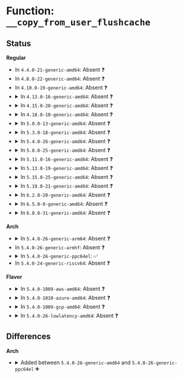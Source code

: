# Function: <code>__copy_from_user_flushcache</code>

## Status
<b>Regular</b>
<ul>
<li>
In <code>4.4.0-21-generic-amd64</code>: Absent ❓
</li>
<li>
In <code>4.8.0-22-generic-amd64</code>: Absent ❓
</li>
<li>
In <code>4.10.0-19-generic-amd64</code>: Absent ❓
</li>
<li>
<details>
<summary>In <code>4.13.0-16-generic-amd64</code>: Absent ❓</summary>

```json
{
  "name": "__copy_from_user_flushcache",
  "collision_type": "Unique Static",
  "inline_type": "Full",
  "funcs": [
    {
      "addr": 18446744071583460054,
      "name": "__copy_from_user_flushcache",
      "external": false,
      "loc": "arch/x86/include/asm/uaccess_64.h:187",
      "file": "lib/iov_iter.c",
      "inline": "declared, inlined",
      "caller_inline": [
        "lib/iov_iter.c:_copy_from_iter_flushcache",
        "lib/iov_iter.c:_copy_from_iter_flushcache"
      ],
      "caller_func": []
    }
  ],
  "symbols": []
}
```
</details>
</li>
<li>
<details>
<summary>In <code>4.15.0-20-generic-amd64</code>: Absent ❓</summary>

```json
{
  "name": "__copy_from_user_flushcache",
  "collision_type": "Unique Static",
  "inline_type": "Full",
  "funcs": [
    {
      "addr": 18446744071583641414,
      "name": "__copy_from_user_flushcache",
      "external": false,
      "loc": "arch/x86/include/asm/uaccess_64.h:188",
      "file": "lib/iov_iter.c",
      "inline": "declared, inlined",
      "caller_inline": [
        "lib/iov_iter.c:_copy_from_iter_flushcache",
        "lib/iov_iter.c:_copy_from_iter_flushcache"
      ],
      "caller_func": []
    }
  ],
  "symbols": []
}
```
</details>
</li>
<li>
<details>
<summary>In <code>4.18.0-10-generic-amd64</code>: Absent ❓</summary>

```json
{
  "name": "__copy_from_user_flushcache",
  "collision_type": "Unique Static",
  "inline_type": "Full",
  "funcs": [
    {
      "addr": 18446744071583859585,
      "name": "__copy_from_user_flushcache",
      "external": false,
      "loc": "arch/x86/include/asm/uaccess_64.h:204",
      "file": "lib/iov_iter.c",
      "inline": "declared, inlined",
      "caller_inline": [
        "lib/iov_iter.c:_copy_from_iter_flushcache",
        "lib/iov_iter.c:_copy_from_iter_flushcache"
      ],
      "caller_func": []
    }
  ],
  "symbols": []
}
```
</details>
</li>
<li>
<details>
<summary>In <code>5.0.0-13-generic-amd64</code>: Absent ❓</summary>

```json
{
  "name": "__copy_from_user_flushcache",
  "collision_type": "Unique Static",
  "inline_type": "Full",
  "funcs": [
    {
      "addr": 18446744071583948037,
      "name": "__copy_from_user_flushcache",
      "external": false,
      "loc": "arch/x86/include/asm/uaccess_64.h:204",
      "file": "lib/iov_iter.c",
      "inline": "declared, inlined",
      "caller_inline": [
        "lib/iov_iter.c:_copy_from_iter_flushcache",
        "lib/iov_iter.c:_copy_from_iter_flushcache"
      ],
      "caller_func": []
    }
  ],
  "symbols": []
}
```
</details>
</li>
<li>
<details>
<summary>In <code>5.3.0-18-generic-amd64</code>: Absent ❓</summary>

```json
{
  "name": "__copy_from_user_flushcache",
  "collision_type": "Unique Static",
  "inline_type": "Full",
  "funcs": [
    {
      "addr": 18446744071584124945,
      "name": "__copy_from_user_flushcache",
      "external": false,
      "loc": "arch/x86/include/asm/uaccess_64.h:204",
      "file": "lib/iov_iter.c",
      "inline": "declared, inlined",
      "caller_inline": [
        "lib/iov_iter.c:_copy_from_iter_flushcache",
        "lib/iov_iter.c:_copy_from_iter_flushcache"
      ],
      "caller_func": []
    }
  ],
  "symbols": []
}
```
</details>
</li>
<li>
<details>
<summary>In <code>5.4.0-26-generic-amd64</code>: Absent ❓</summary>

```json
{
  "name": "__copy_from_user_flushcache",
  "collision_type": "Unique Static",
  "inline_type": "Full",
  "funcs": [
    {
      "addr": 18446744071584250225,
      "name": "__copy_from_user_flushcache",
      "external": false,
      "loc": "arch/x86/include/asm/uaccess_64.h:204",
      "file": "lib/iov_iter.c",
      "inline": "declared, inlined",
      "caller_inline": [
        "lib/iov_iter.c:_copy_from_iter_flushcache",
        "lib/iov_iter.c:_copy_from_iter_flushcache"
      ],
      "caller_func": []
    }
  ],
  "symbols": []
}
```
</details>
</li>
<li>
<details>
<summary>In <code>5.8.0-25-generic-amd64</code>: Absent ❓</summary>

```json
{
  "name": "__copy_from_user_flushcache",
  "collision_type": "Unique Static",
  "inline_type": "Full",
  "funcs": [
    {
      "addr": 18446744071584654640,
      "name": "__copy_from_user_flushcache",
      "external": false,
      "loc": "arch/x86/include/asm/uaccess_64.h:100",
      "file": "lib/iov_iter.c",
      "inline": "declared, inlined",
      "caller_inline": [
        "lib/iov_iter.c:_copy_from_iter_flushcache",
        "lib/iov_iter.c:_copy_from_iter_flushcache"
      ],
      "caller_func": []
    }
  ],
  "symbols": []
}
```
</details>
</li>
<li>
<details>
<summary>In <code>5.11.0-16-generic-amd64</code>: Absent ❓</summary>

```json
{
  "name": "__copy_from_user_flushcache",
  "collision_type": "Unique Static",
  "inline_type": "Full",
  "funcs": [
    {
      "addr": 18446744071584772643,
      "name": "__copy_from_user_flushcache",
      "external": false,
      "loc": "arch/x86/include/asm/uaccess_64.h:84",
      "file": "lib/iov_iter.c",
      "inline": "declared, inlined",
      "caller_inline": [
        "lib/iov_iter.c:_copy_from_iter_flushcache",
        "lib/iov_iter.c:_copy_from_iter_flushcache"
      ],
      "caller_func": []
    }
  ],
  "symbols": []
}
```
</details>
</li>
<li>
<details>
<summary>In <code>5.13.0-19-generic-amd64</code>: Absent ❓</summary>

```json
{
  "name": "__copy_from_user_flushcache",
  "collision_type": "Unique Static",
  "inline_type": "Full",
  "funcs": [
    {
      "addr": 18446744071584802734,
      "name": "__copy_from_user_flushcache",
      "external": false,
      "loc": "arch/x86/include/asm/uaccess_64.h:84",
      "file": "lib/iov_iter.c",
      "inline": "declared, inlined",
      "caller_inline": [
        "lib/iov_iter.c:_copy_from_iter_flushcache",
        "lib/iov_iter.c:_copy_from_iter_flushcache"
      ],
      "caller_func": []
    }
  ],
  "symbols": []
}
```
</details>
</li>
<li>
<details>
<summary>In <code>5.15.0-25-generic-amd64</code>: Absent ❓</summary>

```json
{
  "name": "__copy_from_user_flushcache",
  "collision_type": "Unique Static",
  "inline_type": "Full",
  "funcs": [
    {
      "addr": 18446744071585230890,
      "name": "__copy_from_user_flushcache",
      "external": false,
      "loc": "arch/x86/include/asm/uaccess_64.h:77",
      "file": "lib/iov_iter.c",
      "inline": "declared, inlined",
      "caller_inline": [
        "lib/iov_iter.c:_copy_from_iter_flushcache"
      ],
      "caller_func": []
    }
  ],
  "symbols": []
}
```
</details>
</li>
<li>
<details>
<summary>In <code>5.19.0-21-generic-amd64</code>: Absent ❓</summary>

```json
{
  "name": "__copy_from_user_flushcache",
  "collision_type": "Unique Static",
  "inline_type": "Full",
  "funcs": [
    {
      "addr": 18446744071586069128,
      "name": "__copy_from_user_flushcache",
      "external": false,
      "loc": "arch/x86/include/asm/uaccess_64.h:77",
      "file": "lib/iov_iter.c",
      "inline": "declared, inlined",
      "caller_inline": [
        "lib/iov_iter.c:_copy_from_iter_flushcache"
      ],
      "caller_func": []
    }
  ],
  "symbols": []
}
```
</details>
</li>
<li>
<details>
<summary>In <code>6.2.0-20-generic-amd64</code>: Absent ❓</summary>

```json
{
  "name": "__copy_from_user_flushcache",
  "collision_type": "Unique Static",
  "inline_type": "Full",
  "funcs": [
    {
      "addr": 18446744071587056296,
      "name": "__copy_from_user_flushcache",
      "external": false,
      "loc": "arch/x86/include/asm/uaccess_64.h:77",
      "file": "lib/iov_iter.c",
      "inline": "declared, inlined",
      "caller_inline": [
        "lib/iov_iter.c:_copy_from_iter_flushcache",
        "lib/iov_iter.c:_copy_from_iter_flushcache"
      ],
      "caller_func": []
    }
  ],
  "symbols": []
}
```
</details>
</li>
<li>
<details>
<summary>In <code>6.5.0-9-generic-amd64</code>: Absent ❓</summary>

```json
{
  "name": "__copy_from_user_flushcache",
  "collision_type": "Unique Static",
  "inline_type": "Full",
  "funcs": [
    {
      "addr": 18446744071587311544,
      "name": "__copy_from_user_flushcache",
      "external": false,
      "loc": "arch/x86/include/asm/uaccess_64.h:152",
      "file": "lib/iov_iter.c",
      "inline": "declared, inlined",
      "caller_inline": [
        "lib/iov_iter.c:_copy_from_iter_flushcache",
        "lib/iov_iter.c:_copy_from_iter_flushcache"
      ],
      "caller_func": []
    }
  ],
  "symbols": []
}
```
</details>
</li>
<li>
<details>
<summary>In <code>6.8.0-31-generic-amd64</code>: Absent ❓</summary>

```json
{
  "name": "__copy_from_user_flushcache",
  "collision_type": "Unique Static",
  "inline_type": "Full",
  "funcs": [
    {
      "addr": 18446744071587587083,
      "name": "__copy_from_user_flushcache",
      "external": false,
      "loc": "arch/x86/include/asm/uaccess_64.h:152",
      "file": "lib/iov_iter.c",
      "inline": "declared, inlined",
      "caller_inline": [
        "lib/iov_iter.c:_copy_from_iter_flushcache",
        "lib/iov_iter.c:_copy_from_iter_flushcache"
      ],
      "caller_func": []
    }
  ],
  "symbols": []
}
```
</details>
</li>
</ul>
<b>Arch</b>
<ul>
<li>
<details>
<summary>In <code>5.4.0-26-generic-arm64</code>: Absent ❓</summary>

```json
{
  "name": "__copy_from_user_flushcache",
  "collision_type": "Unique Static",
  "inline_type": "Full",
  "funcs": [
    {
      "addr": 18446603336496122724,
      "name": "__copy_from_user_flushcache",
      "external": false,
      "loc": "arch/arm64/include/asm/uaccess.h:440",
      "file": "lib/iov_iter.c",
      "inline": "declared, inlined",
      "caller_inline": [
        "lib/iov_iter.c:_copy_from_iter_flushcache",
        "lib/iov_iter.c:_copy_from_iter_flushcache"
      ],
      "caller_func": []
    }
  ],
  "symbols": []
}
```
</details>
</li>
<li>
In <code>5.4.0-26-generic-armhf</code>: Absent ❓
</li>
<li>
<details>
<summary>In <code>5.4.0-26-generic-ppc64el</code>: ✅</summary>

```c
long int __copy_from_user_flushcache(void * dest, const void * src, unsigned int size)
```

```json
{
  "name": "__copy_from_user_flushcache",
  "collision_type": "Unique Global",
  "inline_type": "No",
  "funcs": [
    {
      "addr": 13835058055282851648,
      "name": "__copy_from_user_flushcache",
      "external": true,
      "loc": "arch/powerpc/lib/pmem.c:32",
      "file": "arch/powerpc/lib/pmem.c",
      "inline": "seen, unknown",
      "caller_inline": [],
      "caller_func": [
        "lib/iov_iter.c:_copy_from_iter_flushcache",
        "lib/iov_iter.c:_copy_from_iter_flushcache"
      ]
    }
  ],
  "symbols": [
    {
      "addr": 13835058055282851648,
      "name": "__copy_from_user_flushcache",
      "section": ".text",
      "bind": "STB_GLOBAL",
      "size": 292
    }
  ]
}
```
</details>
</li>
<li>
In <code>5.4.0-24-generic-riscv64</code>: Absent ❓
</li>
</ul>
<b>Flavor</b>
<ul>
<li>
<details>
<summary>In <code>5.4.0-1009-aws-amd64</code>: Absent ❓</summary>

```json
{
  "name": "__copy_from_user_flushcache",
  "collision_type": "Unique Static",
  "inline_type": "Full",
  "funcs": [
    {
      "addr": 18446744071584218961,
      "name": "__copy_from_user_flushcache",
      "external": false,
      "loc": "arch/x86/include/asm/uaccess_64.h:204",
      "file": "lib/iov_iter.c",
      "inline": "declared, inlined",
      "caller_inline": [
        "lib/iov_iter.c:_copy_from_iter_flushcache",
        "lib/iov_iter.c:_copy_from_iter_flushcache"
      ],
      "caller_func": []
    }
  ],
  "symbols": []
}
```
</details>
</li>
<li>
<details>
<summary>In <code>5.4.0-1010-azure-amd64</code>: Absent ❓</summary>

```json
{
  "name": "__copy_from_user_flushcache",
  "collision_type": "Unique Static",
  "inline_type": "Full",
  "funcs": [
    {
      "addr": 18446744071584154177,
      "name": "__copy_from_user_flushcache",
      "external": false,
      "loc": "arch/x86/include/asm/uaccess_64.h:204",
      "file": "lib/iov_iter.c",
      "inline": "declared, inlined",
      "caller_inline": [
        "lib/iov_iter.c:_copy_from_iter_flushcache",
        "lib/iov_iter.c:_copy_from_iter_flushcache"
      ],
      "caller_func": []
    }
  ],
  "symbols": []
}
```
</details>
</li>
<li>
<details>
<summary>In <code>5.4.0-1009-gcp-amd64</code>: Absent ❓</summary>

```json
{
  "name": "__copy_from_user_flushcache",
  "collision_type": "Unique Static",
  "inline_type": "Full",
  "funcs": [
    {
      "addr": 18446744071584202721,
      "name": "__copy_from_user_flushcache",
      "external": false,
      "loc": "arch/x86/include/asm/uaccess_64.h:204",
      "file": "lib/iov_iter.c",
      "inline": "declared, inlined",
      "caller_inline": [
        "lib/iov_iter.c:_copy_from_iter_flushcache",
        "lib/iov_iter.c:_copy_from_iter_flushcache"
      ],
      "caller_func": []
    }
  ],
  "symbols": []
}
```
</details>
</li>
<li>
<details>
<summary>In <code>5.4.0-26-lowlatency-amd64</code>: Absent ❓</summary>

```json
{
  "name": "__copy_from_user_flushcache",
  "collision_type": "Unique Static",
  "inline_type": "Full",
  "funcs": [
    {
      "addr": 18446744071584307249,
      "name": "__copy_from_user_flushcache",
      "external": false,
      "loc": "arch/x86/include/asm/uaccess_64.h:204",
      "file": "lib/iov_iter.c",
      "inline": "declared, inlined",
      "caller_inline": [
        "lib/iov_iter.c:_copy_from_iter_flushcache",
        "lib/iov_iter.c:_copy_from_iter_flushcache"
      ],
      "caller_func": []
    }
  ],
  "symbols": []
}
```
</details>
</li>
</ul>

## Differences
<b>Arch</b>
<ul>
<li>
<details>
<summary>Added between <code>5.4.0-26-generic-amd64</code> and <code>5.4.0-26-generic-ppc64el</code> ➕</summary>

```c
long int __copy_from_user_flushcache(void * dest, const void * src, unsigned int size)
```
</details>
</li>
</ul>
